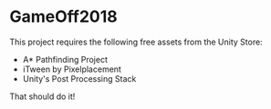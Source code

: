 # GameOff2018
This project requires the following free assets from the Unity Store:
* A* Pathfinding Project
* iTween by Pixelplacement
* Unity's Post Processing Stack

That should do it!
